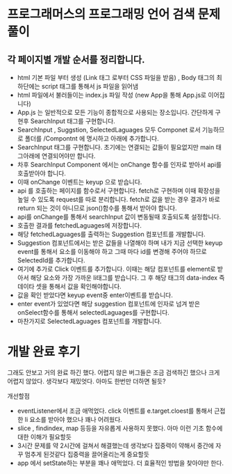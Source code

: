 # 프로그래머스의 프로그래밍 언어 검색 문제 풀이

## 각 페이지별 개발 순서를 정리합니다.

- html 기본 파일 부터 생성 (Link 태그 로부터 CSS 파일을 받음) , Body 태그의 최하단에는 script 태그를 통해서 js 파일을 읽어냄
- html 파일에서 불러들이는 index.js 파일 작성 (new App을 통해 App.js로 이어집니다)
- App.js 는 일반적으로 모든 기능이 종합적으로 사용되는 장소입니다. 간단하게 구현후 SearchInput 태그를 구현합니다.
- SearchInput , Suggstion, SelectedLaguages 모두 Componet 로서 기능하므로 폴더를 /Compontnt 에 명시하고 아래에 추가합니다.
- SearchInput 태그를 구현합니다. 초기에는 연결되는 값들이 필요없지만 main 태그아래에 연결되어야만 합니다.
- 차후 SearchInput Component 에서는 onChange 함수를 인자로 받아서 api를 호출받아야 합니다.
- 이때 onChange 이벤트는 keyup 으로 받습니다.
- api 를 호출하는 페이지를 함수로서 구현합니다. fetch로 구현하며 이때 확장성을 높일 수 있도록 request를 따로 분리합니다. fetch로 값을 받는 경우 결과가 바로 return 되는 것이 아니므로 json()함수를 통해서 받아야 합니다.
- api를 onChange를 통해서 searchInput 값이 변동될때 호출되도록 설정합니다.
- 호출한 결과를 fetchedLaguages에 저장합니다.
- 해당 fetchedLaguages를 출력하는 Suggestion 컴포넌트를 개발합니다.
- Suggestion 컴포넌트에서는 받은 값들을 나열해야 하며 내가 지금 선택한 keyup event를 통해서 요소를 이동해야 하고 그때 마다 id를 변경해 주어야 하므로 SelectedId를 추가합니다.
- 여기에 추가로 Click 이벤트를 추가합니다. 이때는 해당 컴포넌트를 element로 받아서 해당 요소와 가장 가까운 li태그를 받습니다. 그 후 해당 태그의 data-index 즉 데이타 셋을 통해서 값을 확인해야합니다.
- 값을 확인 받았다면 keyup event중 enter이벤트를 받습니다.
- enter event가 있었다면 해당 suggestion 컴포넌트에 인자로 넘겨 받은 onSelect함수를 통해서 selectedLaguages를 구현합니다.
- 마찬가지로 SelectedLaguages 컴포넌트를 개발합니다.

# 개발 완료 후기

그래도 안보고 거의 완료 하긴 했다. 어렵지 않은 버그들은 조금 검색하긴 했으나 크게 어렵지 않았다.
생각보다 재밌엇다. 아마도 한번만 더하면 될듯?

개선할점

- eventListener에서 조금 애먹었다. click 이벤트를 e.target.cloest를 통해서 근접한 li 요소를 받아야 했으나 꽤나 어려웠다.
- slice , findindex, map 등등을 자유롭게 사용하지 못했다. 아마 이런 기초 함수에 대한 이해가 필요할듯
- 3시간 문제를 약 2시간에 걸쳐서 해결했는데 생각보다 집중력이 약해서 중간에 자꾸 멈추게 된것같다 집중력을 끌어올리는게 중요할듯
- app 에서 setState하는 부분을 꽤나 애먹었다. 더 효율적인 방법을 찾아야만 한다.
